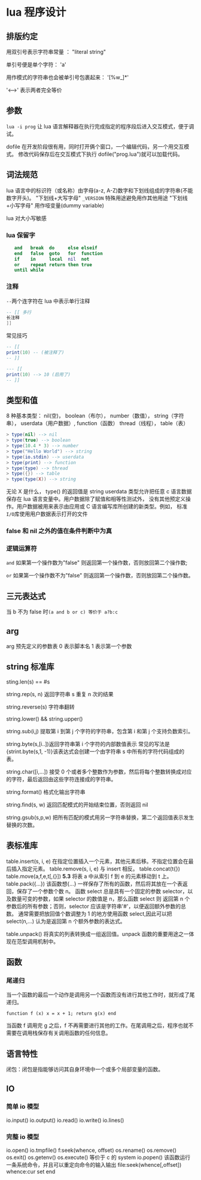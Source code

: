 # lua 程序设计

## 排版约定

用双引号表示字符串常量 ： "literal string"

单引号便是单个字符： 'a'

用作模式的字符串也会被单引号包裹起来： '[%w_]\*'

'<-->' 表示两者完全等价

## 参数

`lua -i prog` 让 lua 语言解释器在执行完成指定的程序段后进入交互模式，便于调试。

dofile 在开发阶段很有用，同时打开俩个窗口，一个编辑代码，另一个用交互模式。
修改代码保存后在交互模式下执行 dofile("prog.lua")就可以加载代码。

## 词法规范

lua 语言中的标识符（或名称）由字母(a-z, A-Z)数字和下划线组成的字符串(不能数字开头)。
"下划线+大写字母" `_VERSION` 特殊用途避免用作其他用途
"下划线+小写字母" 用作哑变量(dummy variable)

lua 对大小写敏感

### lua 保留字

```lua
   and   break  do     else elseif
   end   false  goto   for  function
   if    in     local  nil  not
   or    repeat return then true
   until while
```

### 注释

`--`两个连字符在 lua 中表示单行注释

```lua
-- [[ 多行
长注释
]]
```

常见技巧

```lua
-- [[
print(10) -- (被注释了)
-- ]]
```

```lua
--- [[
print(10) --> 10 (启用了)
-- ]]
```

## 类型和值

8 种基本类型：
nil(空)， boolean（布尔）， number（数值）， string（字符串），
userdata（用户数据）, function（函数） thread（线程）， table（表）

```lua
> type(nil) --> nil
> type(true) --> boolean
> type(10.4 * 3) --> number
> type("Hello World") --> string
> type(io.stdin) --> userdata
> type(print) --> function
> type(type) --> thread
> type({}) --> table
> type(type(X)) --> string
```

无论 X 是什么， type() 的返回值是 string
userdata 类型允许把任意 c 语言数据保存在 lua 语言变量中。用户数据除了赋值和相等性测试外，
没有其他预定义操作。用户数据被用来表示由应用或 C 语言编写库所创建的新类型。例如，
标准`I/O`库使用用户数据表示打开的文件

### false 和 nil 之外的值在条件判断中为真

### 逻辑运算符

`and` 如果第一个操作数为"false" 则返回第一个操作数，否则放回第二个操作数;

`or` 如果第一个操作数不为"false" 则返回第一个操作数，否则放回第二个操作数。

## 三元表达式

当 b 不为 false 时`(a and b or c) 等价于 a?b:c`

## arg

arg 预先定义的参数表 0 表示脚本名
1 表示第一个参数

## string 标准库

sting.len(s) == #s

string.rep(s, n) 返回字符串 s 重复 n 次的结果

string.reverse(s) 字符串翻转

string.lower() && string.upper()

string.sub(i,j) 提取第 i 到第 j 个字符的字符串，包含第 i 和第 j 个支持负数索引。

string.byte(s,[i..])返回字符串第 i 个字符的内部数值表示
常见的写法是{strint.byte(s,1, -1)}该表达式会创建一个由字符串 s 中所有的字符代码组成的表。

string.char([i,...]) 接受 0 个或者多个整数作为参数，然后将每个整数转换成对应的字符，最后返回由这些字符连接成的字符串。

string.format() 格式化输出字符串

string.find(s, w) 返回匹配模式的开始结束位置，否则返回 nil

string.gsub(s,p,w) 把所有匹配的模式用另一字符串替换，第二个返回值表示发生替换的次数。

## 表标准库

table.insert(s, i, e) 在指定位置插入一个元素，其他元素后移。不指定位置会在最后插入指定元素。
table.remove(s, i, e) 与 insert 相反。
table.concat(t{})
table.move(a,f,e,t[,{}]) **5.3** 将表 a 中从索引 f 到 e 的元素移动到 t 上。
table.pack({...}) 该函数想{...} 一样保存了所有的函数，然后将其放在一个表返回，保存了一个参数个数 n。
函数 select 总是具有一个固定的参数 selector，以及数量可变的参数，如果 selector 的数值是 n，那么函数 select 则
返回第 n 个参数后的所有参数；否则，selector 应该是字符串'#'，以便返回额外参数的总数。
通常需要把放回值个数调整为 1 的地方使用函数 select,因此可以把 select(n,...) 认为是返回第 n 个额外参数的表达式。

table.unpack() 将真实的列表转换成一组返回值。unpack 函数的重要用途之一体现在范型调用机制中。

## 函数

### 尾递归

当一个函数的最后一个动作是调用另一个函数而没有进行其他工作时，就形成了尾递归。

`function f (x) x = x + 1; return g(x) end`

当函数 f 调用完 g 之后，f 不再需要进行其他的工作。在尾调用之后，程序也就不需要在调用栈保存有关调用函数的任何信息。

## 语言特性

闭包：闭包是指能够访问其自身环境中一个或多个局部变量的函数。

## IO

### 简单 io 模型

io.input()
io.output()
io.read()
io.write()
io.lines()

### 完整 io 模型

io.open()
io.tmpfile()
f:seek(whence, offset)
os.rename()
os.remove()
os.exit()
os.getenv()
os.execute() 等价于 c 的 system
io.popen() 该函数运行一条系统命令，并且可以重定向命令的输入输出
file:seek(whence[,offset]) whence:cur set end
